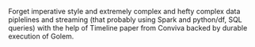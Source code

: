 Forget imperative style and extremely complex and hefty complex data piplelines and streaming (that probably using Spark and python/df, SQL queries) with the help of Timeline paper from Conviva backed by durable execution of Golem.
